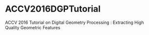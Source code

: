 # ACCV2016DGPTutorial
ACCV 2016 Tutorial on  Digital Geometry Processing : Extracting High Quality Geometric Features
